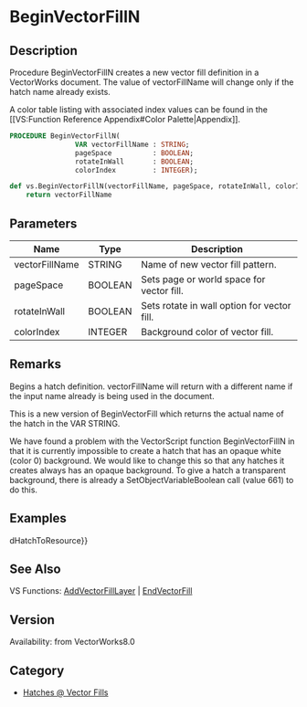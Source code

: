 # BeginVectorFillN

## Description
Procedure BeginVectorFillN creates a new vector fill definition in a VectorWorks document. The value of vectorFillName will change only if the hatch name already exists.

A color table listing with associated index values can be found in the [[VS:Function Reference Appendix#Color Palette|Appendix]].

```pascal
PROCEDURE BeginVectorFillN(
				VAR vectorFillName : STRING;
				pageSpace          : BOOLEAN;
				rotateInWall       : BOOLEAN;
				colorIndex         : INTEGER);
```

```python
def vs.BeginVectorFillN(vectorFillName, pageSpace, rotateInWall, colorIndex):
    return vectorFillName
```

## Parameters
|Name|Type|Description|
|---|---|---|
|vectorFillName|STRING|Name of new vector fill pattern.|
|pageSpace|BOOLEAN|Sets page or world space for vector fill.|
|rotateInWall|BOOLEAN|Sets rotate in wall option for vector fill.|
|colorIndex|INTEGER|Background color of vector fill.|

## Remarks
Begins a hatch definition.  vectorFillName will return with a different name if the input name already is being used in the document.

This is a new version of BeginVectorFill which returns the actual name of the hatch in the VAR STRING.


We have found a problem with the VectorScript function BeginVectorFillN in that it is currently impossible to create a hatch that has an opaque white (color 0) background.  We would like to change this so that any hatches it creates always has an opaque background.  To give a hatch a transparent background, there is already a SetObjectVariableBoolean call (value 661) to do this.

## Examples
dHatchToResource}}

## See Also
VS Functions:
[AddVectorFillLayer](AddVectorFillLayer.md) 
| [EndVectorFill](EndVectorFill.md)

## Version
Availability: from VectorWorks8.0

## Category
* [Hatches @ Vector Fills](../Categories/Hatches%20-%20Vector%20Fills.md)
